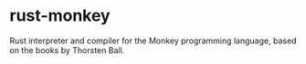 # rust-monkey
Rust interpreter and compiler for the Monkey programming language, based on the books by Thorsten Ball.
